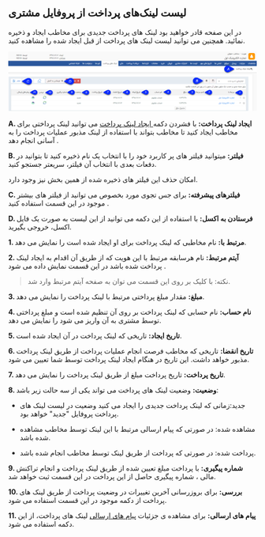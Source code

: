 ﻿##  لیست لینک‌های پرداخت از پروفایل مشتری 
 
در این صفحه قادر خواهید بود لینک های پرداخت جدیدی برای مخاطب ایجاد و ذخیره نمائید. همچنین می توانید لیست لینک های پرداخت از قبل ایجاد شده را مشاهده کنید.

![](bank-peymentlink.png)

**A. ایجاد لینک پرداخت:** با فشردن دکمه[ ایجاد لینک پرداخت](https://github.com/1stco/PayamGostarDocs/blob/master/help%202.5.4/Integrated-bank/Database/Payment-links/Create-payment-link/Create-payment-link.md) می توانید لینک پرداختی برای مخاطب ایجاد کنید تا مخاطب بتواند با استفاده از لینک مذبور عملیات پرداخت را به آسانی انجام دهد . 

**B. فیلتر:**  میتوانید فیلتر های پر کاربرد خود را با انتخاب یک نام ذخیره کنید  تا بتوانید در دفعات بعدی با انتخاب آن فیلتر، سریعتر جستجو کنید.

امکان حذف این فیلتر های ذخیره شده از همین بخش نیز وجود دارد.

**C. فیلترهای پیشرفته:** برای جس تجوی مورد بخصوص می توانید از فیلتر های بیشتر موجود در این قسمت استفاده کنید .

**D. فرستادن به اکسل:** با استفاده از این دکمه می توانید از این لیست به صورت یک فایل اکسل، خروجی بگیرید.

**1. مرتبط با:** نام مخاطبی که لینک پرداخت برای او ایجاد شده است را نمایش می دهد. 

**2. آیتم مرتبط:**   نام هرسابقه مرتبط با این هویت که از طریق آن  اقدام به ایجاد لینک پرداخت شده باشد در این قسمت نمایش داده می شود  .

> نکته: با کلیک بر روی این قسمت می توان به صفحه آیتم مرتبط وارد شد.

**3. مبلغ:**  مقدار مبلغ پرداختی مرتبط با لینک پرداخت را نمایش می دهد.

**4. نام حساب:**   نام حسابی که لینک پرداخت بر روی آن تنظیم شده است و مبلغ پرداختی توسط مشتری به آن واریز می شود را نمایش می دهد.

**5. تاریخ ایجاد:** تاریخی که لینک پرداخت در آن ایجاد شده است.

**6. تاریخ انقضا:**  تاریخی که مخاطب فرصت انجام عملیات پرداخت از طریق لینک پرداخت مذبور خواهد داشت. این تاریخ در هنگام ایجاد لینک پرداخت توسط شما تعیین می شود.

**7. تاریخ پرداخت:**  تاریخ پرداخت مبلغ از طریق لینک پرداخت را نمایش می دهد.

**8. وضعیت:** وضعیت لینک های پرداخت می تواند یکی از سه حالت زیر باشد:

 -  جدید:زمانی که لینک پرداخت جدیدی را ایجاد می کنید وضعیت در لیست لینک های پرداخت پروفایل "جدید" خواهد بود.

 -  مشاهده شده: در صورتی که پیام ارسالی مرتبط با این لینک توسط مخاطب مشاهده شده باشد.

 -  پرداخت شده: در صورتی که پرداخت از طریق لینک توسط مخاطب انجام شده باشد.

**9. شماره پیگیری:**  با پرداخت مبلغ تعیین شده از طریق لینک پرداخت و انجام تراکنش مالی ، شماره پیگیری حاصل از این پرداخت در این قسمت ثبت خواهد شد.

**10. بررسی:** برای بروزرسانی آخرین تغییرات در وضعیت پرداخت از طریق لینک های پرداخت از دکمه موجود در این قسمت استفاده می شود.

**11. پیام های ارسالی:**  برای مشاهده ی جزئیات [پیام های ارسالی](https://github.com/1stco/PayamGostarDocs/blob/master/help%202.5.4/Integrated-bank/Database/Payment-links/List-messages-sent/List-messages-sent.md) لینک های پرداخت، از این دکمه استفاده می شود.
